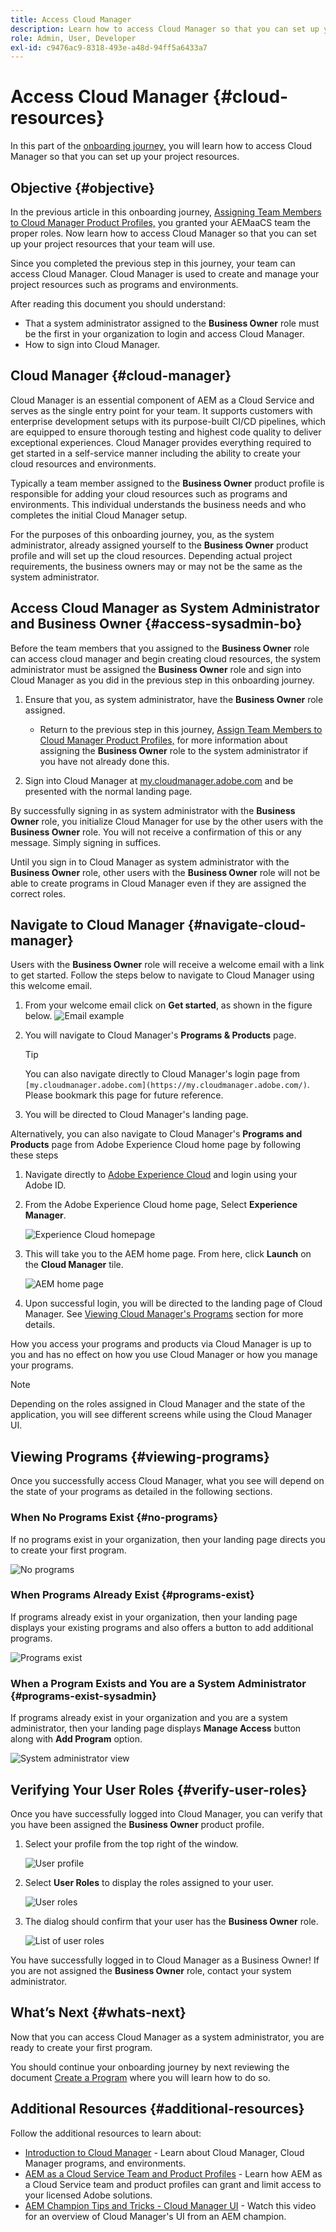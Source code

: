 ```yaml
---
title: Access Cloud Manager
description: Learn how to access Cloud Manager so that you can set up your project resources.
role: Admin, User, Developer
exl-id: c9476ac9-8318-493e-a48d-94ff5a6433a7
---
```

# Access Cloud Manager {#cloud-resources}

In this part of the [onboarding journey,](overview.md) you will learn how to access Cloud Manager so that you can set up your project resources.

## Objective {#objective}

In the previous article in this onboarding journey, [Assigning Team Members to Cloud Manager Product Profiles,](assign-profiles-cloud-manager.md) you granted your AEMaaCS team the proper roles. Now learn how to access Cloud Manager so that you can set up your project resources that your team will use.

Since you completed the previous step in this journey, your team can access Cloud Manager. Cloud Manager is used to create and manage your project resources such as programs and environments.

After reading this document you should understand:

* That a system administrator assigned to the **Business Owner** role must be the first in your organization to login and access Cloud Manager.
* How to sign into Cloud Manager.

## Cloud Manager {#cloud-manager}

Cloud Manager is an essential component of AEM as a Cloud Service and serves as the single entry point for your team. It supports customers with enterprise development setups with its purpose-built CI/CD pipelines, which are equipped to ensure thorough testing and highest code quality to deliver exceptional experiences. Cloud Manager provides everything required to get started in a self-service manner including the ability to create your cloud resources and environments.

Typically a team member assigned to the **Business Owner** product profile is responsible for adding your cloud resources such as programs and environments. This individual understands the business needs and who completes the initial Cloud Manager setup.

For the purposes of this onboarding journey, you, as the system administrator, already assigned yourself to the **Business Owner** product profile and will set up the cloud resources. Depending actual project requirements, the business owners may or may not be the same as the system administrator.

## Access Cloud Manager as System Administrator and Business Owner {#access-sysadmin-bo}

Before the team members that you assigned to the **Business Owner** role can access cloud manager and begin creating cloud resources, the system administrator must be assigned the **Business Owner** role and sign into Cloud Manager as you did in the previous step in this onboarding journey.

1. Ensure that you, as system administrator, have the **Business Owner** role assigned.

   * Return to the previous step in this journey, [Assign Team Members to Cloud Manager Product Profiles,](assign-profiles-cloud-manager.md) for more information about assigning the **Business Owner** role to the system administrator if you have not already done this.

1. Sign into Cloud Manager at [my.cloudmanager.adobe.com](https://my.cloudmanager.adobe.com/) and be presented with the normal landing page.

By successfully signing in as system administrator with the **Business Owner** role, you initialize Cloud Manager for use by the other users with the **Business Owner** role. You will not receive a confirmation of this or any message. Simply signing in suffices.

Until you sign in to Cloud Manager as system administrator with the **Business Owner** role, other users with the **Business Owner** role will not be able to create programs in Cloud Manager even if they are assigned the correct roles.

## Navigate to Cloud Manager {#navigate-cloud-manager}

Users with the **Business Owner** role will receive a welcome email with a link to get started. Follow the steps below to navigate to Cloud Manager using this welcome email.

1. From your welcome email click on **Get started**, as shown in the figure below.
    ![Email example](/help/journey-onboarding/assets/get-started-email.png)

1. You will navigate to Cloud Manager's **Programs & Products** page.

   >[!TIP]
   >
   >You can also navigate directly to Cloud Manager's login page from `[my.cloudmanager.adobe.com](https://my.cloudmanager.adobe.com/)`. Please bookmark this page for future reference.

1. You will be directed to Cloud Manager's landing page.

Alternatively, you can also navigate to Cloud Manager's **Programs and Products** page from Adobe Experience Cloud home page by following these steps

1. Navigate directly to [Adobe Experience Cloud](https://experience.adobe.com) and login using your Adobe ID.

1. From the Adobe Experience Cloud home page, Select **Experience Manager**.

   ![Experience Cloud homepage](/help/journey-onboarding/assets/setup-resources2.png)

1. This will take you to the AEM home page. From here, click **Launch** on the **Cloud Manager** tile.

   ![AEM home page](/help/journey-onboarding/assets/setup-resources3.png)

1. Upon successful login, you will be directed to the landing page of Cloud Manager. See [Viewing Cloud Manager's Programs](#viewing-programs) section for more details.

How you access your programs and products via Cloud Manager is up to you and has no effect on how you use Cloud Manager or how you manage your programs.

>[!NOTE]
>
>Depending on the roles assigned in Cloud Manager and the state of the application, you will see different screens while using the Cloud Manager UI.

## Viewing Programs {#viewing-programs}

Once you successfully access Cloud Manager, what you see will depend on the state of your programs as detailed in the following sections.

### When No Programs Exist {#no-programs}

If no programs exist in your organization, then your landing page directs you to create your first program.

![No programs](/help/implementing/cloud-manager/getting-access-to-aem-in-cloud/assets/first_timelogin0.png)

### When Programs Already Exist {#programs-exist}

If programs already exist in your organization, then your landing page displays your existing programs and also offers a button to add additional programs.

![Programs exist](/help/implementing/cloud-manager/getting-access-to-aem-in-cloud/assets/first_timelogin1.png)

### When a Program Exists and You are a System Administrator {#programs-exist-sysadmin}

If programs already exist in your organization and you are a system administrator, then your landing page displays **Manage Access** button along with **Add Program** option.

![System administrator view](/help/implementing/cloud-manager/getting-access-to-aem-in-cloud/assets/admin-console-4.png)

## Verifying Your User Roles {#verify-user-roles}

Once you have successfully logged into Cloud Manager, you can verify that you have been assigned the **Business Owner** product profile.

1. Select your profile from the top right of the window.

   ![User profile](/help/journey-onboarding/assets/setup-resources5.png)

1. Select **User Roles** to display the roles assigned to your user.

   ![User roles](/help/journey-onboarding/assets/setup-resources6.png)

1. The dialog should confirm that your user has the **Business Owner** role.

   ![List of user roles](/help/journey-onboarding/assets/setup-resources7.png)

You have successfully logged in to Cloud Manager as a Business Owner! If you are not assigned the **Business Owner** role, contact your system administrator.

## What’s Next {#whats-next}

Now that you can access Cloud Manager as a system administrator, you are ready to create your first program.

You should continue your onboarding journey by next reviewing the document [Create a Program](create-program.md) where you will learn how to do so.

## Additional Resources {#additional-resources}

Follow the additional resources to learn about:

* [Introduction to Cloud Manager](/help/onboarding/cloud-manager-introduction.md) - 
Learn about Cloud Manager, Cloud Manager programs, and environments.
* [AEM as a Cloud Service Team and Product Profiles](/help/onboarding/aem-cs-team-product-profiles.md) - Learn how AEM as a Cloud Service team and product profiles can grant and limit access to your licensed Adobe solutions.
* [AEM Champion Tips and Tricks - Cloud Manager UI](https://experienceleague.adobe.com/docs/experience-manager-learn/cloud-service/expert-resources/cloud-manager-ui.md) - Watch this video for an overview of Cloud Manager's UI from an AEM champion.
